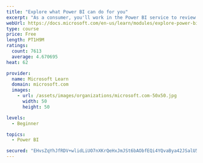 ```yaml
---
title: "Explore what Power BI can do for you"
excerpt: "As a consumer, you'll work in the Power BI service to review and interact with content that has been shared with you. This module provides the foundational information that you need to work effectively in the Power BI service."
webUrl: https://docs.microsoft.com/en-us/learn/modules/explore-power-bi-service/
type: course
price: Free
length: PT1H9M
ratings:
  count: 7613
  average: 4.670695
heat: 62

provider:
  name: Microsoft Learn
  domain: microsoft.com
  images:
    - url: /assets/images/organizations/microsoft.com-50x50.jpg
      width: 50
      height: 50

levels:
  - Beginner

topics:
  - Power BI

secured: "EHvsZqYhJfRDV+wlidLiUO7nXKrQeHxJmJSt6bAObfEQi4YQvaBya42JSalU5+M7ZJcCMcEKcj7Us076wTq4PEInS1qaFLiWfGF8+dMPeWjNdzV4d6tFGUDWDuCyu72yWQUnYo3WpOGdRv0+nAC2aHV1Q/vaUvoNyT70Hj4LTA3OzjOn0lTS0VORmFymTKz/KMNzK4CPwwi3KNYj6MlCyQtTdHRL4QORklW+lJh71vS0TXNEtRddxPDa7sKOuCxxXJotJfSGdqRYN0KaPSJ93mRKdfhO2dqkvkmaqSpZKMXeDmpOgy7WoGIjyLX/OUSTEIUSwDotkWTwMYvwXTHlKwjkLWxtk97nHXMkDO0gGZ1mDtWj8TzP8flk92jwkeqNw+7c3ovybv+TPxsSTucelWFBthz3ckGWE/rHZwnVETg=;0jEhfU/JSp9U8knUd9JQ3A=="
---
```


